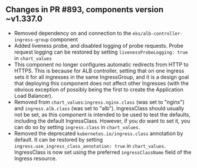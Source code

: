 ## Changes in PR #893, components version ~v1.337.0

- Removed dependency on and connection to the `eks/alb-controller-ingress-group` component
- Added liveness probe, and disabled logging of probe requests. Probe request
logging can be restored by setting `livenessProbeLogging: true` in `chart_values`
- This component no longer configures automatic redirects from HTTP to HTTPS. This
is because for ALB controller, setting that on one ingress sets it for all
ingresses in the same IngressGroup, and it is a design goal that deploying
this component does not affect other Ingresses (with the obvious exception
of possibly being the first to create the Application Load Balancer).
- Removed from `chart_values`:`ingress.nginx.class` (was set to "nginx") and
`ingress.alb.class` (was set to "alb"). IngressClass should usually not be set,
as this component is intended to be used to test the defaults, including the
default IngressClass. However, if you do want to set it, you can do so by
setting `ingress.class` in `chart_values`.
- Removed the deprecated `kubernetes.io/ingress.class` annotation by default.
It can be restored by setting `ingress.use_ingress_class_annotation: true` in `chart_values`.
IngressClass is now set using the preferred `ingressClassName` field of the
Ingress resource.
